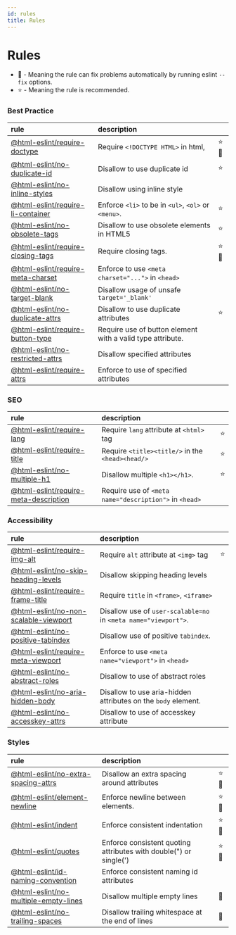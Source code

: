 ```yaml
---
id: rules
title: Rules
---
```


# Rules

- 🔧 - Meaning the rule can fix problems automatically by running eslint `--fix` options.
- ⭐ - Meaning the rule is recommended.

### Best Practice

| rule                                                            | description                                                |      |
| :-------------------------------------------------------------- | :--------------------------------------------------------- | :--- |
| [@html-eslint/require-doctype](rules/require-doctype)           | Require `<!DOCTYPE HTML>` in html,                         | ⭐🔧 |
| [@html-eslint/no-duplicate-id](rules/no-duplicate-id)           | Disallow to use duplicate id                               | ⭐   |
| [@html-eslint/no-inline-styles](rules/no-inline-styles)         | Disallow using inline style                                |      |
| [@html-eslint/require-li-container](rules/require-li-container) | Enforce `<li>` to be in `<ul>`, `<ol>` or `<menu>`.        | ⭐   |
| [@html-eslint/no-obsolete-tags](rules/no-obsolete-tags)         | Disallow to use obsolete elements in HTML5                 | ⭐   |
| [@html-eslint/require-closing-tags](rules/require-closing-tags) | Require closing tags.                                      | ⭐🔧 |
| [@html-eslint/require-meta-charset](rules/require-meta-charset) | Enforce to use `<meta charset="...">` in `<head>`          |      |
| [@html-eslint/no-target-blank](rules/no-target-blank)           | Disallow usage of unsafe `target='_blank'`                 |      |
| [@html-eslint/no-duplicate-attrs](rules/no-duplicate-attrs)     | Disallow to use duplicate attributes                       | ⭐   |
| [@html-eslint/require-button-type](rules/require-button-type)   | Require use of button element with a valid type attribute. |      |
| [@html-eslint/no-restricted-attrs](rules/no-restricted-attrs)   | Disallow specified attributes                              |      |
| [@html-eslint/require-attrs](rules/require-attrs)               | Enforce to use of specified attributes                     |      |

### SEO

| rule                                                                    | description                                            |     |
| :---------------------------------------------------------------------- | :----------------------------------------------------- | :-- |
| [@html-eslint/require-lang](rules/require-lang)                         | Require `lang` attribute at `<html>` tag               | ⭐  |
| [@html-eslint/require-title](rules/require-title)                       | Require `<title><title/>` in the `<head><head/>`       | ⭐  |
| [@html-eslint/no-multiple-h1](rules/no-multiple-h1)                     | Disallow multiple `<h1></h1>`.                         | ⭐  |
| [@html-eslint/require-meta-description](rules/require-meta-description) | Require use of `<meta name="description">` in `<head>` |     |

### Accessibility

| rule                                                                    | description                                                     |     |
| :---------------------------------------------------------------------- | :-------------------------------------------------------------- | :-- |
| [@html-eslint/require-img-alt](rules/require-img-alt)                   | Require `alt` attribute at `<img>` tag                          | ⭐  |
| [@html-eslint/no-skip-heading-levels](rules/no-skip-heading-levels)     | Disallow skipping heading levels                                |     |
| [@html-eslint/require-frame-title](rules/require-frame-title)           | Require `title` in `<frame>`, `<iframe>`                        |     |
| [@html-eslint/no-non-scalable-viewport](rules/no-non-scalable-viewport) | Disallow use of `user-scalable=no` in `<meta name="viewport">`. |     |
| [@html-eslint/no-positive-tabindex](rules/no-positive-tabindex)         | Disallow use of positive `tabindex`.                            |     |
| [@html-eslint/require-meta-viewport](rules/require-meta-viewport)       | Enforce to use `<meta name="viewport">` in `<head>`             |     |
| [@html-eslint/no-abstract-roles](rules/no-abstract-roles)               | Disallow to use of abstract roles                               |     |
| [@html-eslint/no-aria-hidden-body](rules/no-aria-hidden-body)           | Disallow to use aria-hidden attributes on the `body` element.   |     |
| [@html-eslint/no-accesskey-attrs](rules/no-accesskey-attrs)             | Disallow to use of accesskey attribute                          |     |

### Styles

| rule                                                                  | description                                                       |      |
| :-------------------------------------------------------------------- | :---------------------------------------------------------------- | :--- |
| [@html-eslint/no-extra-spacing-attrs](rules/no-extra-spacing-attrs)   | Disallow an extra spacing around attributes                       | ⭐🔧 |
| [@html-eslint/element-newline](rules/element-newline)                 | Enforce newline between elements.                                 | ⭐🔧 |
| [@html-eslint/indent](rules/indent)                                   | Enforce consistent indentation                                    | ⭐🔧 |
| [@html-eslint/quotes](rules/quotes)                                   | Enforce consistent quoting attributes with double(") or single(') | ⭐🔧 |
| [@html-eslint/id-naming-convention](rules/id-naming-convention)       | Enforce consistent naming id attributes                           |      |
| [@html-eslint/no-multiple-empty-lines](rules/no-multiple-empty-lines) | Disallow multiple empty lines                                     | 🔧   |
| [@html-eslint/no-trailing-spaces](rules/no-trailing-spaces)           | Disallow trailing whitespace at the end of lines                  | 🔧   |
